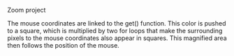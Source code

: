 Zoom project

The mouse coordinates are linked to the get() function. This color is pushed to a square, which is multiplied by two for loops that make the surrounding pixels to the mouse coordinates also appear in squares. This magnified area then follows the position of the mouse. 
